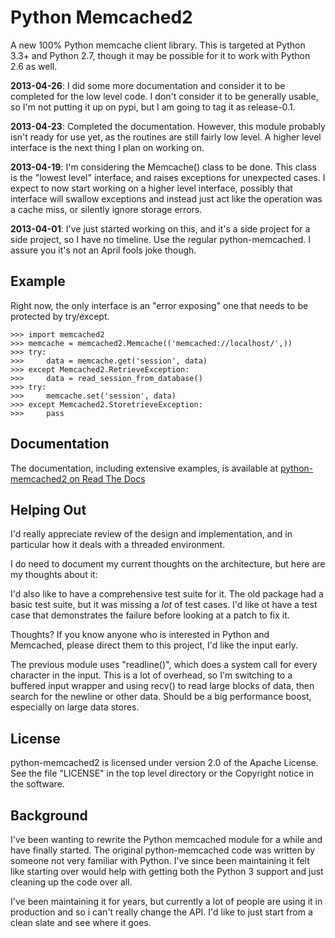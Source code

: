 Python Memcached2
=================

A new 100% Python memcache client library.  This is targeted at Python 3.3+
and Python 2.7, though it may be possible for it to work with Python 2.6 as
well.

**2013-04-26**: I did some more documentation and consider it to be
completed for the low level code.  I don't consider it to be generally
usable, so I'm not putting it up on pypi, but I am going to tag it as
release-0.1.

**2013-04-23**: Completed the documentation.  However, this module
probably isn't ready for use yet, as the routines are still fairly low
level.  A higher level interface is the next thing I plan on working
on.

**2013-04-19**: I'm considering the Memcache() class to be done.
This class is the "lowest level" interface, and raises exceptions for
unexpected cases.  I expect to now start working on a higher level
interface, possibly that interface will swallow exceptions and instead
just act like the operation was a cache miss, or silently ignore storage
errors.

**2013-04-01**: I've just started working on this, and it's a side
project for a side project, so I have no timeline.  Use the regular
python-memcached.  I assure you it's not an April fools joke though.

Example
-------

Right now, the only interface is an "error exposing" one that needs to
be protected by try/except.

    >>> import memcached2
    >>> memcache = memcached2.Memcache(('memcached://localhost/',))
    >>> try:
    >>>     data = memcache.get('session', data)
    >>> except Memcached2.RetrieveException:
    >>>     data = read_session_from_database()
    >>> try:
    >>>     memcache.set('session', data)
    >>> except Memcached2.StoretrieveException:
    >>>     pass

Documentation
-------------

The documentation, including extensive examples, is available at
[python-memcached2 on Read The Docs](https://python-memcached2.readthedocs.org/en/latest/)

Helping Out
-----------

I'd really appreciate review of the design and implementation, and in
particular how it deals with a threaded environment.

I do need to document my current thoughts on the architecture, but here
are my thoughts about it:

I'd also like to have a comprehensive test suite for it.  The old package
had a basic test suite, but it was missing a *lot* of test cases.  I'd
like ot have a test case that demonstrates the failure before looking at a
patch to fix it.

Thoughts?  If you know anyone who is interested in Python and Memcached,
please direct them to this project, I'd like the input early.

The previous module uses "readline()", which does a system call for every
character in the input.  This is a lot of overhead, so I'm switching to
a buffered input wrapper and using recv() to read large blocks of data,
then search for the newline or other data.  Should be a big performance
boost, especially on large data stores.

License
-------

python-memcached2 is licensed under version 2.0 of the Apache License.
See the file "LICENSE" in the top level directory or the Copyright notice
in the software.

Background
----------

I've been wanting to rewrite the Python memcached module for a while and
have finally started.  The original python-memcached code was written by
someone not very familiar with Python.  I've since been maintaining it felt
like starting over would help with getting both the Python 3 support and
just cleaning up the code over all.

I've been maintaining it for years, but currently a lot of people are
using it in production and so i can't really change the API.  I'd like
to just start from a clean slate and see where it goes.
